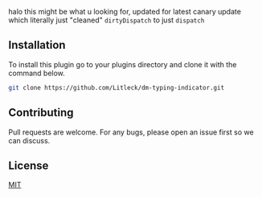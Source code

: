 halo this might be what u looking for, updated for latest canary update which literally just "cleaned" `dirtyDispatch` to just `dispatch`





## Installation
To install this plugin go to your plugins directory and clone it with the command below.

```bash
git clone https://github.com/Litleck/dm-typing-indicator.git
```

## Contributing
Pull requests are welcome. For any bugs, please open an issue first so we can discuss.

## License
[MIT](https://choosealicense.com/licenses/mit/)
